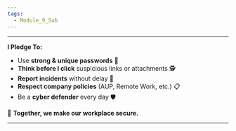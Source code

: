 ```yaml
---
tags:
  - Module_9_Sub
---
```

---
**I Pledge To:**
- Use **strong & unique passwords** 🔑
- **Think before I click** suspicious links or attachments 🕵️
- **Report incidents** without delay 📢
- **Respect company policies** (AUP, Remote Work, etc.) 📋    
- Be a **cyber defender** every day 🛡️

🙌 **Together, we make our workplace secure.**

---